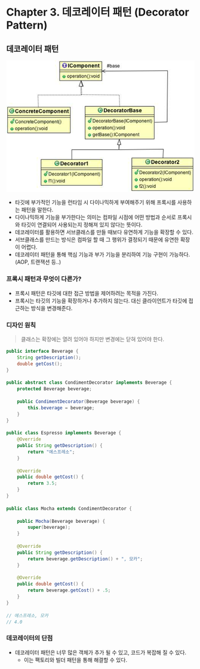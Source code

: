 # Chapter 3. 데코레이터 패턴 (Decorator Pattern)

## 데코레이터 패턴
![데코레이터 패턴](asset/decorator_pattern.png)
* 타깃에 부가적인 기능을 런타임 시 다이나믹하게 부여해주기 위해 프록시를 사용하는 패턴을 말한다.
* 다이나믹하게 기능을 부가한다는 의미는 컴파일 시점에 어떤 방법과 순서로 프록시와 타깃이 연결되어 사용되는지 정해져 있지 않다는 뜻이다.
* 데코레이터를 활용하면 서브클래스를 만들 때보다 유연하게 기능을 확장할 수 있다.
* 서브클래스를 만드는 방식은 컴파일 할 때 그 행위가 결정되기 때문에 유연한 확장이 어렵다.
* 데코레이터 패턴을 통해 핵심 기능과 부가 기능을 분리하여 기능 구현이 가능하다. (AOP, 트랜잭션 등..)

### 프록시 패턴과 무엇이 다른가?
* 프록시 패턴은 타깃에 대한 접근 방법을 제어하려는 목적을 가진다.
* 프록시는 타깃의 기능을 확장하거나 추가하지 않는다. 대신 클라이언트가 타깃에 접근하는 방식을 변경해준다.

### 디자인 원칙
> 클래스는 확장에는 열려 있어야 하지만 변경에는 닫혀 있어야 한다.

```java
public interface Beverage {
    String getDescription();
    double getCost();
}

public abstract class CondimentDecorator implements Beverage {
    protected Beverage beverage;

    public CondimentDecorator(Beverage beverage) {
        this.beverage = beverage;
    }
}

public class Espresso implements Beverage {
    @Override
    public String getDescription() {
        return "에스프레소";
    }

    @Override
    public double getCost() {
        return 3.5;
    }
}

public class Mocha extends CondimentDecorator {

    public Mocha(Beverage beverage) {
        super(beverage);
    }

    @Override
    public String getDescription() {
        return beverage.getDescription() + ", 모카";
    }

    @Override
    public double getCost() {
        return beverage.getCost() + .5;
    }
}

// 에스프레소, 모카
// 4.0
```

### 데코레이터의 단점
* 데코레이터 패턴은 너무 많은 객체가 추가 될 수 있고, 코드가 복잡해 질 수 있다.
  * 이는 팩토리와 빌더 패턴을 통해 해결할 수 있다.
